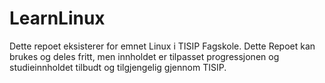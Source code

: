 # LearnLinux
Dette repoet eksisterer for emnet Linux i TISIP Fagskole.
Dette Repoet kan brukes og deles fritt, men innholdet er tilpasset progressjonen og studieinnholdet tilbudt og tilgjengelig gjennom TISIP.